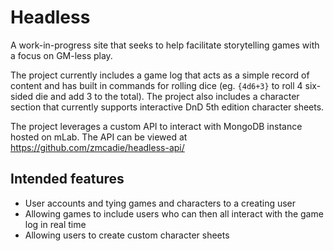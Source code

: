 # Headless

A work-in-progress site that seeks to help facilitate storytelling games with a focus on GM-less play.

The project currently includes a game log that acts as a simple record of content and has built in commands for rolling dice (eg. `{4d6+3}` to roll 4 six-sided die and add 3 to the total). The project also includes a character section that currently supports interactive DnD 5th edition character sheets.

The project leverages a custom API to interact with MongoDB instance hosted on mLab. The API can be viewed at https://github.com/zmcadie/headless-api/

## Intended features

- User accounts and tying games and characters to a creating user
- Allowing games to include users who can then all interact with the game log in real time
- Allowing users to create custom character sheets

